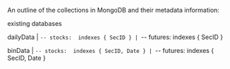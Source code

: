 An outline of the collections in MongoDB and their metadata information:

existing databases

dailyData
|
`-- stocks:  indexes { SecID }
|
`-- futures: indexes { SecID }

binData
|
`-- stocks:  indexes { SecID, Date }
|
`-- futures: indexes { SecID, Date }
